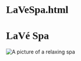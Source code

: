 # LaVeSpa.html
<!DOCTYPE HTML>
<html>
    <head>
        <title>LaVeSpa.html</title>
        <meta charset="utf-8">
        <style>
            h1{
                font-family:serif;
                }
        </style>
    </head>
    <body>
    <h1>LaVé Spa</h1>
    <img src="https://th.bing.com/th/id/OIP.zJz2l1qCqe5KKN5E7hlsmQAAAA?rs=1&pid=ImgDetMain" alt="A picture of a relaxing spa">   
    </body>
</html>
